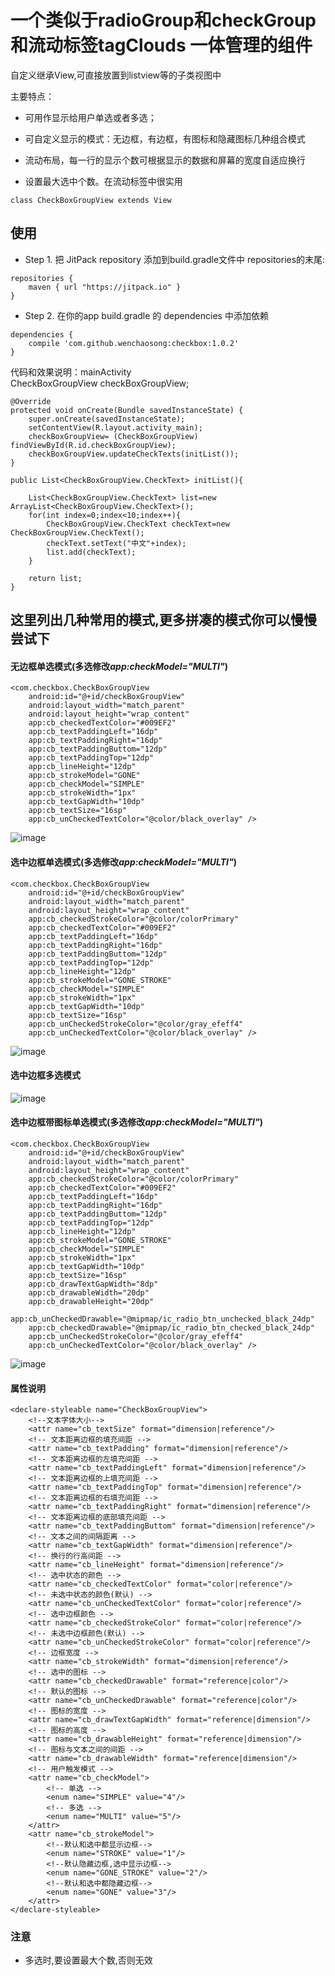 # 一个类似于radioGroup和checkGroup 和流动标签tagClouds 一体管理的组件
自定义继承View,可直接放置到listview等的子类视图中  

主要特点：
* 可用作显示给用户单选或者多选；  

* 可自定义显示的模式：无边框，有边框，有图标和隐藏图标几种组合模式  

* 流动布局，每一行的显示个数可根据显示的数据和屏幕的宽度自适应换行  

* 设置最大选中个数。在流动标签中很实用 

`class CheckBoxGroupView extends View`  

## 使用

- Step 1. 把 JitPack repository 添加到build.gradle文件中 repositories的末尾:
```
repositories {
    maven { url "https://jitpack.io" }
}
```
- Step 2. 在你的app build.gradle 的 dependencies 中添加依赖
```
dependencies {
	compile 'com.github.wenchaosong:checkbox:1.0.2'
}
```

代码和效果说明：mainActivity  
	CheckBoxGroupView checkBoxGroupView;

    @Override
    protected void onCreate(Bundle savedInstanceState) {
        super.onCreate(savedInstanceState);
        setContentView(R.layout.activity_main);
        checkBoxGroupView= (CheckBoxGroupView) findViewById(R.id.checkBoxGroupView);
        checkBoxGroupView.updateCheckTexts(initList());
    }

    public List<CheckBoxGroupView.CheckText> initList(){

        List<CheckBoxGroupView.CheckText> list=new ArrayList<CheckBoxGroupView.CheckText>();
        for(int index=0;index<10;index++){
            CheckBoxGroupView.CheckText checkText=new CheckBoxGroupView.CheckText();
            checkText.setText("中文"+index);
            list.add(checkText);
        }

        return list;
    }
  
## 这里列出几种常用的模式,更多拼凑的模式你可以慢慢尝试下
#### 无边框单选模式(多选修改*app:checkModel="MULTI"*) 

	<com.checkbox.CheckBoxGroupView
        android:id="@+id/checkBoxGroupView"
        android:layout_width="match_parent"
        android:layout_height="wrap_content"
        app:cb_checkedTextColor="#009EF2"
        app:cb_textPaddingLeft="16dp"
        app:cb_textPaddingRight="16dp"
        app:cb_textPaddingButtom="12dp"
        app:cb_textPaddingTop="12dp"
        app:cb_lineHeight="12dp"
        app:cb_strokeModel="GONE"
        app:cb_checkModel="SIMPLE"
        app:cb_strokeWidth="1px"
        app:cb_textGapWidth="10dp"
        app:cb_textSize="16sp"
        app:cb_unCheckedTextColor="@color/black_overlay" />


![image](/gifs/simple_gone.gif )  

#### 选中边框单选模式(多选修改*app:checkModel="MULTI"*)  

	<com.checkbox.CheckBoxGroupView
        android:id="@+id/checkBoxGroupView"
        android:layout_width="match_parent"
        android:layout_height="wrap_content"
        app:cb_checkedStrokeColor="@color/colorPrimary"
        app:cb_checkedTextColor="#009EF2"
        app:cb_textPaddingLeft="16dp"
        app:cb_textPaddingRight="16dp"
        app:cb_textPaddingButtom="12dp"
        app:cb_textPaddingTop="12dp"
        app:cb_lineHeight="12dp"
        app:cb_strokeModel="GONE_STROKE"
        app:cb_checkModel="SIMPLE"
        app:cb_strokeWidth="1px"
        app:cb_textGapWidth="10dp"
        app:cb_textSize="16sp"
        app:cb_unCheckedStrokeColor="@color/gray_efeff4"
        app:cb_unCheckedTextColor="@color/black_overlay" />

![image](/gifs/simple_gone_Stroke.gif )  

#### 选中边框多选模式
![image](/gifs/mulit_gone_Stroke.gif )

#### 选中边框带图标单选模式(多选修改*app:checkModel="MULTI"*) 

	<com.checkbox.CheckBoxGroupView
        android:id="@+id/checkBoxGroupView"
        android:layout_width="match_parent"
        android:layout_height="wrap_content"
        app:cb_checkedStrokeColor="@color/colorPrimary"
        app:cb_checkedTextColor="#009EF2"
        app:cb_textPaddingLeft="16dp"
        app:cb_textPaddingRight="16dp"
        app:cb_textPaddingButtom="12dp"
        app:cb_textPaddingTop="12dp"
        app:cb_lineHeight="12dp"
        app:cb_strokeModel="GONE_STROKE"
        app:cb_checkModel="SIMPLE"
        app:cb_strokeWidth="1px"
        app:cb_textGapWidth="10dp"
        app:cb_textSize="16sp"
        app:cb_drawTextGapWidth="8dp"
        app:cb_drawableWidth="20dp"
        app:cb_drawableHeight="20dp"
        app:cb_unCheckedDrawable="@mipmap/ic_radio_btn_unchecked_black_24dp"
        app:cb_checkedDrawable="@mipmap/ic_radio_btn_checked_black_24dp"
        app:cb_unCheckedStrokeColor="@color/gray_efeff4"
        app:cb_unCheckedTextColor="@color/black_overlay" />


![image](/gifs/simple_icon_gone_Stroke.gif )  

#### 属性说明
	<declare-styleable name="CheckBoxGroupView">
        <!--文本字体大小-->
        <attr name="cb_textSize" format="dimension|reference"/>
        <!-- 文本距离边框的填充间距 -->
        <attr name="cb_textPadding" format="dimension|reference"/>
        <!-- 文本距离边框的左填充间距 -->
        <attr name="cb_textPaddingLeft" format="dimension|reference"/>
        <!-- 文本距离边框的上填充间距 -->
        <attr name="cb_textPaddingTop" format="dimension|reference"/>
        <!-- 文本距离边框的右填充间距 -->
        <attr name="cb_textPaddingRight" format="dimension|reference"/>
        <!-- 文本距离边框的底部填充间距 -->
        <attr name="cb_textPaddingButtom" format="dimension|reference"/>
        <!-- 文本之间的间隔距离 -->
        <attr name="cb_textGapWidth" format="dimension|reference"/>
        <!-- 换行的行高间距 -->
        <attr name="cb_lineHeight" format="dimension|reference"/>
        <!-- 选中状态的颜色 -->
        <attr name="cb_checkedTextColor" format="color|reference"/>
        <!-- 未选中状态的颜色(默认) -->
        <attr name="cb_unCheckedTextColor" format="color|reference"/>
        <!-- 选中边框颜色 -->
        <attr name="cb_checkedStrokeColor" format="color|reference"/>
        <!-- 未选中边框颜色(默认) -->
        <attr name="cb_unCheckedStrokeColor" format="color|reference"/>
        <!-- 边框宽度 -->
        <attr name="cb_strokeWidth" format="dimension|reference"/>
        <!-- 选中的图标 -->
        <attr name="cb_checkedDrawable" format="reference|color"/>
        <!-- 默认的图标 -->
        <attr name="cb_unCheckedDrawable" format="reference|color"/>
        <!-- 图标的宽度 -->
        <attr name="cb_drawTextGapWidth" format="reference|dimension"/>
        <!-- 图标的高度 -->
        <attr name="cb_drawableHeight" format="reference|dimension"/>
        <!-- 图标与文本之间的间距 -->
        <attr name="cb_drawableWidth" format="reference|dimension"/>
        <!-- 用户触发模式 -->
        <attr name="cb_checkModel">
            <!-- 单选 -->
            <enum name="SIMPLE" value="4"/>
            <!-- 多选 -->
            <enum name="MULTI" value="5"/>
        </attr>
        <attr name="cb_strokeModel">
            <!--默认和选中都显示边框-->
            <enum name="STROKE" value="1"/>
            <!--默认隐藏边框,选中显示边框-->
            <enum name="GONE_STROKE" value="2"/>
            <!--默认和选中都隐藏边框-->
            <enum name="GONE" value="3"/>
        </attr>
    </declare-styleable>

### 注意

* 多选时,要设置最大个数,否则无效
